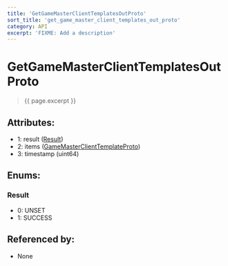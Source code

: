 ```yaml
---
title: 'GetGameMasterClientTemplatesOutProto'
sort_title: 'get_game_master_client_templates_out_proto'
category: API
excerpt: 'FIXME: Add a description'
---
```


[comment]: <> (THIS PART IS GENERATED - AKA DON'T EDIT THIS PART MANUALLY)

# GetGameMasterClientTemplatesOutProto

> {{ page.excerpt }}

## Attributes:

- 1: result ([Result](#result))
- 2: items ([GameMasterClientTemplateProto](../GameMasterClientTemplateProto/)) 
- 3: timestamp (uint64)

## Enums:

### Result
- 0: UNSET
- 1: SUCCESS

## Referenced by:

- None

[comment]: <> (YOU CAN EDIT AFTER THIS)
